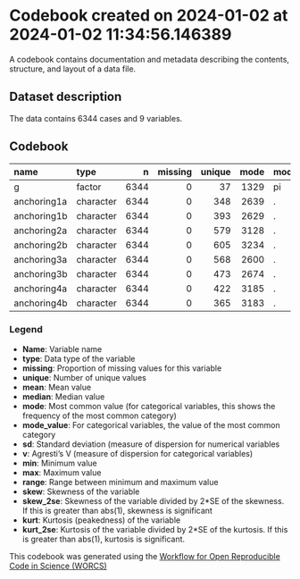 Codebook created on 2024-01-02 at 2024-01-02 11:34:56.146389
================

A codebook contains documentation and metadata describing the contents,
structure, and layout of a data file.

## Dataset description

The data contains 6344 cases and 9 variables.

## Codebook

| name        | type      |    n | missing | unique | mode | mode_value |    v |
|:------------|:----------|-----:|--------:|-------:|-----:|:-----------|-----:|
| g           | factor    | 6344 |       0 |     37 | 1329 | pi         | 0.92 |
| anchoring1a | character | 6344 |       0 |    348 | 2639 | .          | 0.79 |
| anchoring1b | character | 6344 |       0 |    393 | 2629 | .          | 0.79 |
| anchoring2a | character | 6344 |       0 |    579 | 3128 | .          | 0.75 |
| anchoring2b | character | 6344 |       0 |    605 | 3234 | .          | 0.73 |
| anchoring3a | character | 6344 |       0 |    568 | 2600 | .          | 0.80 |
| anchoring3b | character | 6344 |       0 |    473 | 2674 | .          | 0.79 |
| anchoring4a | character | 6344 |       0 |    422 | 3185 | .          | 0.74 |
| anchoring4b | character | 6344 |       0 |    365 | 3183 | .          | 0.74 |

### Legend

- **Name**: Variable name
- **type**: Data type of the variable
- **missing**: Proportion of missing values for this variable
- **unique**: Number of unique values
- **mean**: Mean value
- **median**: Median value
- **mode**: Most common value (for categorical variables, this shows the
  frequency of the most common category)
- **mode_value**: For categorical variables, the value of the most
  common category
- **sd**: Standard deviation (measure of dispersion for numerical
  variables
- **v**: Agresti’s V (measure of dispersion for categorical variables)
- **min**: Minimum value
- **max**: Maximum value
- **range**: Range between minimum and maximum value
- **skew**: Skewness of the variable
- **skew_2se**: Skewness of the variable divided by 2\*SE of the
  skewness. If this is greater than abs(1), skewness is significant
- **kurt**: Kurtosis (peakedness) of the variable
- **kurt_2se**: Kurtosis of the variable divided by 2\*SE of the
  kurtosis. If this is greater than abs(1), kurtosis is significant.

This codebook was generated using the [Workflow for Open Reproducible
Code in Science (WORCS)](https://osf.io/zcvbs/)

